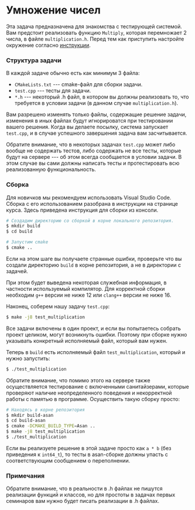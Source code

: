 # Умножение чисел

Эта задача предназначена для знакомства с тестирующей системой.
Вам предстоит реализовать функцию `Multiply`, которая перемножает 2 числа, в файле `multiplication.h`.
Перед тем как приступить настройте окружение согласно [инструкции](../docs/setup.md).

### Структура задачи

В каждой задаче обычно есть как минимум 3 файла:

* `CMakeLists.txt` --- cmake-файл для сборки задачи.
* `test.cpp` --- тесты для задачи.
* `*.h` --- некоторый .h файл, в котором вы должны реализовать то, что требуется в условии задачи (в данном случае `multiplication.h`).

Вам разрешено изменять только файлы, содержащие решение задачи,
изменения в иных файлах будут игнорироватся при тестировании вашего решения.
Когда вы делаете посылку, система запускает `test.cpp`, и в случае успешного завершения
задача вам засчитывается.

Обратите внимание, что в некоторых задачах `test.cpp` может либо вообще не содержать тестов,
либо содержать не все тесты, которые будут на сервере --- об этом всегда сообщается в условии задачи.
В этом случае вы сами должны написать тесты и протестировать всю реализованную функциональность.

### Сборка

Для новичков мы рекомендуем использовать Visual Studio Code.
Сборка с его использованием разобрана в инструкции на странице курса.
Здесь приведена инструкция для сборки из консоли.

```bash
# Создадим директорию со сборкой в корне локального репозитория.
$ mkdir build
$ cd build

# Запустим cmake
$ cmake ..
```

Если на этом шаге вы получаете странные ошибки,
проверьте что вы создали директорию `build` в корне репозитория, а не в директории с задачей.

При этом будет выведена некоторая служебная информация, в частности используемый компилятор.
Для корректной сборки необходим `g++` версии не ниже 12 или `clang++` версии не ниже 16.

Наконец, соберем нашу задачу `test.cpp`:
```bash
$ make -j8 test_multiplication
```

Все задачи включены в один проект, и если вы попытаетесь собрать проект целиком, могут возникнуть ошибки.
Поэтому при сборке нужно указывать конкретный исполняемый файл, который вам нужен.

Теперь в `build` есть исполняемый файл `test_multiplication`, который и нужно запустить:
```bash
$ ./test_multiplication
```

Обратите внимание, что помимо этого на сервере также осуществляется тестирование с включенными санитайзерами,
которые проверяют наличие неопределенного поведения и некорректной работы с памятью
в программе. Осуществить такую сборку просто:
```bash
# Находясь в корне репозитория
$ mkdir build-asan
$ cd build-asan
$ cmake -DCMAKE_BUILD_TYPE=Asan ..
$ make -j8 test_multiplication
$ ./test_multiplication
```

Если вы реализуете решение в этой задаче просто как `a * b` (без приведения к `int64_t`),
то тесты в asan-сборке должны упасть с соответствующим сообщением о переполнении.

### Примечания

Обратите внимание, что в реальности в .h файлах не пишутся реализации функций и классов,
но для простоты в задачах первых семинаров вам нужно будет писать реализации в .h файлах.
